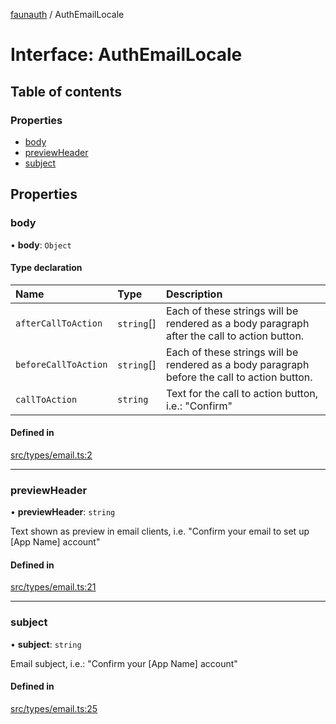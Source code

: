 [faunauth](../index.md) / AuthEmailLocale

# Interface: AuthEmailLocale

## Table of contents

### Properties

- [body](AuthEmailLocale.md#body)
- [previewHeader](AuthEmailLocale.md#previewheader)
- [subject](AuthEmailLocale.md#subject)

## Properties

### body

• **body**: `Object`

#### Type declaration

| Name | Type | Description |
| :------ | :------ | :------ |
| `afterCallToAction` | `string`[] | Each of these strings will be rendered as a body paragraph after the call to action button. |
| `beforeCallToAction` | `string`[] | Each of these strings will be rendered as a body paragraph before the call to action button. |
| `callToAction` | `string` | Text for the call to action button, i.e.: "Confirm" |

#### Defined in

[src/types/email.ts:2](https://github.com/alexnitta/faunauth/blob/cdbb474/src/types/email.ts#L2)

___

### previewHeader

• **previewHeader**: `string`

Text shown as preview in email clients, i.e. "Confirm your email to set up [App Name] account"

#### Defined in

[src/types/email.ts:21](https://github.com/alexnitta/faunauth/blob/cdbb474/src/types/email.ts#L21)

___

### subject

• **subject**: `string`

Email subject, i.e.: "Confirm your [App Name] account"

#### Defined in

[src/types/email.ts:25](https://github.com/alexnitta/faunauth/blob/cdbb474/src/types/email.ts#L25)
